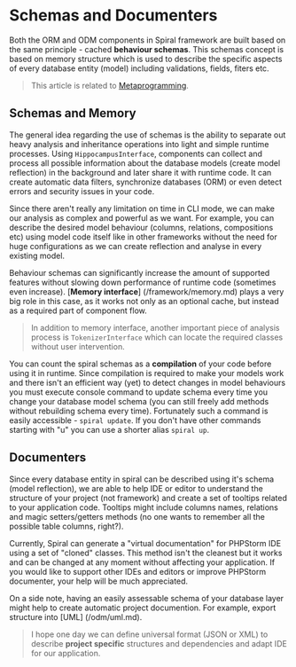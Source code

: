 # Schemas and Documenters
Both the ORM and ODM components in Spiral framework are built based on the same principle - cached **behaviour schemas**. This schemas concept is based on memory structure which is used to describe the specific aspects of every database entity (model) including validations, fields, fiters etc. 

> This article is related to [Metaprogramming](https://en.wikipedia.org/wiki/Metaprogramming).

## Schemas and Memory
The general idea regarding the use of schemas is the ability to separate out heavy analysis and inheritance operations into light and simple runtime processes. Using `HippocampusInterface`, components can collect and process all possible information about the database models (create model reflection) in the background and later share it with runtime code. It can create automatic data filters, synchronize databases (ORM) or even detect errors and security issues in your code.

Since there aren't really any limitation on time in CLI mode, we can make our analysis as complex and powerful as we want. For example, you can describe the desired model behaviour (columns, relations, compositions etc) using model code itself like in other frameworks without the need for huge configurations as we can create reflection and analyse in every existing model.

Behaviour schemas can significantly increase the amount of supported features without slowing down performance of runtime code (sometimes even increase). [**Memory interface**] (/framework/memory.md) plays a very big role in this case, as it works not only as an optional cache, but instead as a required part of component flow.

> In addition to memory interface, another important piece of analysis process is `TokenizerInterface` which can locate the required classes without user intervention.

You can count the spiral schemas as a **compilation** of your code before using it in runtime. Since compilation is required to make your models work and there isn't an efficient way (yet) to detect changes in model behaviours you must execute console command to update schema every time you change your database model schema (you can still freely add methods without rebuilding schema every time). Fortunately such a command is easily accessible - `spiral update`. If you don't have other commands starting with "u" you can use a shorter alias `spiral up`. 

## Documenters
Since every database entity in spiral can be described using it's schema (model reflection), we are able to help IDE or editor to understand the structure of your project (not framework) and create a set of tooltips related to your application code. Tooltips might include columns names, relations and magic setters/getters methods (no one wants to remember all the possible table columns, right?).

Currently, Spiral can generate a "virtual documentation" for PHPStorm IDE using a set of "cloned" classes. This method isn't the cleanest but it works and can be changed at any moment without affecting your application. If you would like to support other IDEs and editors or improve PHPStorm documenter, your help will be much appreciated.

On a side note, having an easily assessable schema of your database layer might help to create automatic project documention. For example, export structure into [UML] (/odm/uml.md).

> I hope one day we can define universal format (JSON or XML) to describe **project specific** structures and dependencies and adapt IDE for our application.
